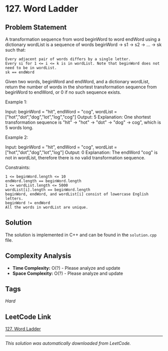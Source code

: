 # 127. Word Ladder

## Problem Statement

A transformation sequence from word beginWord to word endWord using a dictionary wordList is a sequence of words beginWord -> s1 -> s2 -> ... -> sk such that:

	Every adjacent pair of words differs by a single letter.
	Every si for 1 <= i <= k is in wordList. Note that beginWord does not need to be in wordList.
	sk == endWord

Given two words, beginWord and endWord, and a dictionary wordList, return the number of words in the shortest transformation sequence from beginWord to endWord, or 0 if no such sequence exists.

Example 1:

Input: beginWord = "hit", endWord = "cog", wordList = ["hot","dot","dog","lot","log","cog"]
Output: 5
Explanation: One shortest transformation sequence is "hit" -> "hot" -> "dot" -> "dog" -> cog", which is 5 words long.

Example 2:

Input: beginWord = "hit", endWord = "cog", wordList = ["hot","dot","dog","lot","log"]
Output: 0
Explanation: The endWord "cog" is not in wordList, therefore there is no valid transformation sequence.

Constraints:

	1 <= beginWord.length <= 10
	endWord.length == beginWord.length
	1 <= wordList.length <= 5000
	wordList[i].length == beginWord.length
	beginWord, endWord, and wordList[i] consist of lowercase English letters.
	beginWord != endWord
	All the words in wordList are unique.

## Solution

The solution is implemented in C++ and can be found in the `solution.cpp` file.

## Complexity Analysis

- **Time Complexity:** O(?) - Please analyze and update
- **Space Complexity:** O(?) - Please analyze and update

## Tags

*Hard*

## LeetCode Link

[127. Word Ladder](https://leetcode.com/problems/word-ladder/)

---

*This solution was automatically downloaded from LeetCode.*
